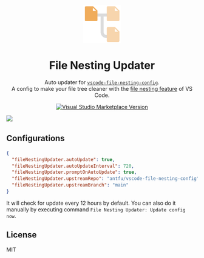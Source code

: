 <br>

<p align="center">
<img src="https://raw.githubusercontent.com/antfu/vscode-file-nesting-config/main/extension/res/logo.png" style="width:100px;" />
</p>

<h1 align="center">File Nesting Updater</h1>

<p align="center">
Auto updater for <a href="https://github.com/antfu/vscode-file-nesting-config" target="_blank"><code>vscode-file-nesting-config</code></a>.<br>
A config to make your file tree cleaner with the <a href="https://code.visualstudio.com/updates/v1_64#_explorer-file-nesting">file nesting feature</a> of VS Code.</a>
</p>

<p align="center">
<a href="https://marketplace.visualstudio.com/items?itemName=antfu.file-nesting" target="__blank"><img src="https://img.shields.io/visual-studio-marketplace/v/antfu.file-nesting.svg?color=blue&amp;label=VS%20Code%20Marketplace&logo=visual-studio-code" alt="Visual Studio Marketplace Version" /></a>
</p>

![](https://user-images.githubusercontent.com/11247099/157142238-b00deecb-8d56-424f-9b20-ef6a6f5ddf99.png)

## Configurations

```json
{
  "fileNestingUpdater.autoUpdate": true,
  "fileNestingUpdater.autoUpdateInterval": 720,
  "fileNestingUpdater.promptOnAutoUpdate": true,
  "fileNestingUpdater.upstreamRepo": "antfu/vscode-file-nesting-config",
  "fileNestingUpdater.upstreamBranch": "main"
}
```

It will check for update every 12 hours by default. You can also do it manually by executing command `File Nesting Updater: Update config now`.

## License

MIT
